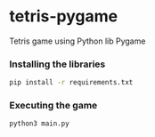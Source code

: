 # tetris-pygame
Tetris game using Python lib Pygame

### Installing the libraries
~~~sh
pip install -r requirements.txt
~~~
### Executing the game
~~~sh
python3 main.py
~~~
